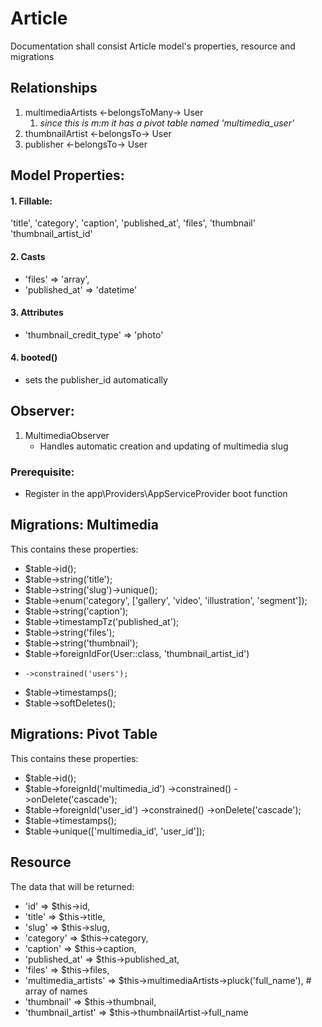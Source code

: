 # Article 

Documentation shall consist Article model's properties, resource and migrations

## Relationships 
1. multimediaArtists <-belongsToMany-> User
   1. *since this is m:m it has a pivot table named 'multimedia_user'*
2. thumbnailArtist <-belongsTo-> User  
3. publisher <-belongsTo-> User  

## Model Properties:

#### 1. Fillable: 
 'title', 'category', 'caption', 'published_at', 'files', 'thumbnail' 'thumbnail_artist_id'

#### 2. Casts
- 'files' => 'array',
- 'published_at' => 'datetime'

#### 3. Attributes 
- 'thumbnail_credit_type' => 'photo'

#### 4. booted()
- sets the publisher_id automatically

## Observer:
1. MultimediaObserver
   - Handles automatic creation and updating of multimedia slug 

### Prerequisite:
- Register in the app\Providers\AppServiceProvider boot function


## Migrations: Multimedia
This contains these properties:
- $table->id();
- $table->string('title');
- $table->string('slug')->unique();
- $table->enum('category', ['gallery', 'video', 'illustration', 'segment']);
- $table->string('caption');
- $table->timestampTz('published_at');
- $table->string('files');
- $table->string('thumbnail');
- $table->foreignIdFor(User::class, 'thumbnail_artist_id')
-     ->constrained('users');
- $table->timestamps();
- $table->softDeletes();

## Migrations: Pivot Table 
This contains these properties: 

- $table->id();
- $table->foreignId('multimedia_id')
    ->constrained()
    ->onDelete('cascade');
- $table->foreignId('user_id')
    ->constrained()
    ->onDelete('cascade');
- $table->timestamps();
- $table->unique(['multimedia_id', 'user_id']);

## Resource
The data that will be returned:

- 'id' => $this->id,
- 'title' => $this->title,
- 'slug' => $this->slug,
- 'category' => $this->category,
- 'caption' => $this->caption,
- 'published_at' => $this->published_at,
- 'files' => $this->files,
- 'multimedia_artists' => $this->multimediaArtists->pluck('full_name'), # array of names
- 'thumbnail' => $this->thumbnail,
- 'thumbnail_artist' => $this->thumbnailArtist->full_name







